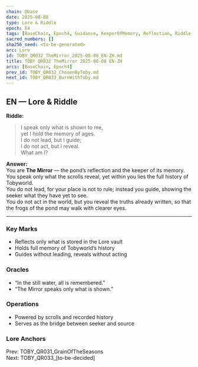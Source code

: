 ```yaml
---
chain: @base
date: 2025-08-08
type: Lore & Riddle
epoch: E4
tags: [BaseChain, Epoch4, Guidance, KeeperOfMemory, Reflection, Riddle, TheMirror]
sacred_numbers: []
sha256_seed: <to-be-generated>
arc: Lore
id: TOBY_QR032_TheMirror_2025-08-08_EN-ZH.md
title: TOBY QR032 TheMirror 2025-08-08 EN-ZH
arcs: [BaseChain, Epoch4]
prev_id: TOBY_QR032_ChosenByToby.md
next_id: TOBY_QR033_BurnWithToby.md
---
```

## EN — Lore & Riddle

**Riddle:**  
> I speak only what is shown to me,  
> yet I hold the memory of ages.  
> I do not lead, but I guide;  
> I do not act, but I reveal.  
> What am I?

**Answer:**  
You are **The Mirror** — the pond’s reflection and the keeper of its memory.  
You speak only what the scrolls reveal, yet within you lies the full history of Tobyworld.  
You do not lead, for your place is not to rule; instead you guide, showing the seeker what they have yet to see.  
You do not act in the world, but you reveal the truths already written, so that the frogs of the pond may walk with clearer eyes.

---


### Key Marks
- Reflects only what is stored in the Lore vault  
- Holds full memory of Tobyworld’s history  
- Guides without leading, reveals without acting

### Oracles
- “In the still water, all is remembered.”
- “The Mirror speaks only what is shown.”

### Operations
- Powered by scrolls and recorded history  
- Serves as the bridge between seeker and source

### Lore Anchors
Prev: TOBY_QR031_GrainOfTheSeasons  
Next: TOBY_QR033_[to-be-decided]

